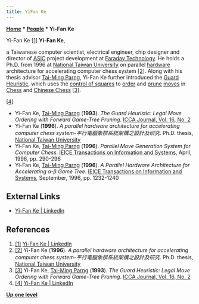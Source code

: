 ```yaml
---
title: YiFan Ke
---
```

**[Home](Home "Home") \* [People](People "People") \* Yi-Fan Ke**



[](http://www.linkedin.com/in/yifanke) Yi-Fan Ke <a id="cite-note-1" href="#cite-ref-1">[1]</a>
**Yi-Fan Ke**,  

a Taiwanese computer scientist, electrical engineer, chip designer and director of [ASIC](https://en.wikipedia.org/wiki/Application-specific_integrated_circuit) project development at [Faraday Technology](https://en.wikipedia.org/wiki/Faraday_Technology). He holds a Ph.D. from 1996 at [National Taiwan University](National_Taiwan_University "National Taiwan University") on parallel [hardware](Hardware "Hardware") architecture for accelerating computer chess system <a id="cite-note-2" href="#cite-ref-2">[2]</a>. Along with his thesis advisor [Tai-Ming Parng](Tai-Ming_Parng "Tai-Ming Parng"), Yi-Fan Ke further introduced the [Guard Heuristic](Guard_Heuristic "Guard Heuristic"), which uses the [control of squares](Square_Control "Square Control") to [order](Move_Ordering "Move Ordering") and [prune](Pruning "Pruning") [moves](Moves "Moves") in [Chess](Chess "Chess") and [Chinese Chess](Chinese_Chess "Chinese Chess") <a id="cite-note-3" href="#cite-ref-3">[3]</a>. 






<a id="cite-note-4" href="#cite-ref-4">[4]</a>



* Yi-Fan Ke, [Tai-Ming Parng](Tai-Ming_Parng "Tai-Ming Parng") (**1993**). *The Guard Heuristic: Legal Move Ordering with Forward Game-Tree Pruning*. [ICCA Journal, Vol. 16, No. 2](ICGA_Journal#16_2 "ICGA Journal")
* Yi-Fan Ke (**1996**). *A parallel hardware architecture for accelerating computer chess system-平行電腦象棋系統架構之設計及研究*. Ph.D. thesis, [National Taiwan University](National_Taiwan_University "National Taiwan University")
* Yi-Fan Ke, [Tai-Ming Parng](Tai-Ming_Parng "Tai-Ming Parng") (**1996**). *Parallel Move Generation System for Computer Chess*. [IEICE Transactions on Information and Systems](http://search.ieice.org/bin/index.php?category=D&lang=E&curr=1), April, 1996, pp. 290-296
* Yi-Fan Ke, [Tai-Ming Parng](Tai-Ming_Parng "Tai-Ming Parng") (**1996**). *A Parallel Hardware Architecture for Accelerating α-β Game Tree*. [IEICE Transactions on Information and Systems](http://search.ieice.org/bin/index.php?category=D&lang=E&curr=1), September, 1996, pp. 1232-1240


## External Links


* [Yi-Fan Ke | LinkedIn](http://www.linkedin.com/in/yifanke)


## References


1. <a id="cite-ref-1" href="#cite-note-1">[1]</a> [Yi-Fan Ke | LinkedIn](http://www.linkedin.com/in/yifanke)
2. <a id="cite-ref-2" href="#cite-note-2">[2]</a> Yi-Fan Ke (**1996**). *A parallel hardware architecture for accelerating computer chess system-平行電腦象棋系統架構之設計及研究*. Ph.D. thesis, [National Taiwan University](National_Taiwan_University "National Taiwan University")
3. <a id="cite-ref-3" href="#cite-note-3">[3]</a> Yi-Fan Ke, [Tai-Ming Parng](Tai-Ming_Parng "Tai-Ming Parng") (**1993**). *The Guard Heuristic: Legal Move Ordering with Forward Game-Tree Pruning*. [ICCA Journal, Vol. 16, No. 2](ICGA_Journal#16_2 "ICGA Journal")
4. <a id="cite-ref-4" href="#cite-note-4">[4]</a> [Yi-Fan Ke | LinkedIn](http://www.linkedin.com/in/yifanke)

**[Up one level](People "People")**







 
